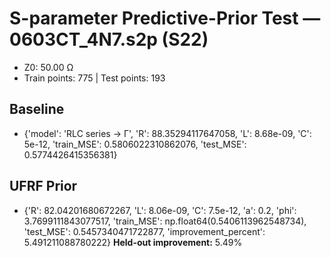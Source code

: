 # S-parameter Predictive-Prior Test — 0603CT_4N7.s2p (S22)
- Z0: 50.00 Ω
- Train points: 775  |  Test points: 193

## Baseline
- {'model': 'RLC series -> Γ', 'R': 88.35294117647058, 'L': 8.68e-09, 'C': 5e-12, 'train_MSE': 0.5806022310862076, 'test_MSE': 0.5774426415356381}

## UFRF Prior
- {'R': 82.04201680672267, 'L': 8.06e-09, 'C': 7.5e-12, 'a': 0.2, 'phi': 3.7699111843077517, 'train_MSE': np.float64(0.5406113962548734), 'test_MSE': 0.5457340471722877, 'improvement_percent': 5.491211088780222}
**Held-out improvement:** 5.49%